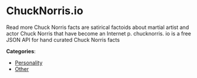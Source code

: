 # ChuckNorris.io


Read more Chuck Norris facts are satirical factoids about martial artist and actor Chuck Norris that have become an Internet p. chucknorris. io is a free JSON API for hand curated Chuck Norris facts



**Categories**:
- [Personality](https://github.com/apis-list/apis-list#personality)
- [Other](https://github.com/apis-list/apis-list#other)





